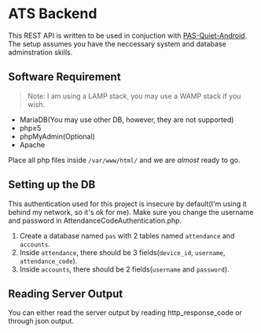 # ATS Backend

This REST API is written to be used in conjuction with [PAS-Quiet-Android](https://github.com/Proximity-Attendance-System/PAS-Quiet-Android). The setup assumes you have the neccessary system and database adminstration skills. 

## Software Requirement

> Note: I am using a LAMP stack, you may use a WAMP stack if you wish.

* MariaDB(You may use other DB, however, they are not supported)
* php≥5
* phpMyAdmin(Optional)
* Apache

Place all php files inside `/var/www/html/` and we are *almost* ready to go. 

## Setting up the DB

This authentication used for this project is insecure by default(I'm using it behind my network, so it's ok for me). Make sure you change the username and password in AttendanceCodeAuthentication.php. 

1. Create a database named `pas` with 2 tables named `attendance` and `accounts`. 
2. Inside `attendance`, there should be 3 fields(`device_id`, `username`, `attendance_code`). 
3. Inside `accounts`, there should be 2 fields(`username` and `password`).

## Reading Server Output

You can either read the server output by reading http_response_code or through json output.
